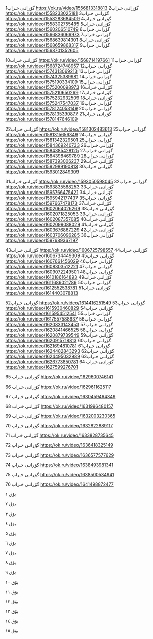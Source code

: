 گۆڕانـی خـراپ1
https://ok.ru/video/1556813318813
گۆڕانـی خـراپ2
https://ok.ru/video/1558233025181
گۆڕانـی خـراپ3
https://ok.ru/video/1558283684509
گۆڕانـی خـراپ4
https://ok.ru/video/1558302755485
گۆڕانـی خـراپ5
https://ok.ru/video/1560206510749
گۆڕانـی خـراپ6
https://ok.ru/video/1566836066973
گۆڕانـی خـراپ7
https://ok.ru/video/1568639814301
گۆڕانـی خـراپ8
https://ok.ru/video/1568659868317
گۆڕانـی خـراپ9
https://ok.ru/video/1568701352605

گۆڕانـی خـراپ10
https://ok.ru/video/1568714197661
گۆڕانـی خـراپ11
https://ok.ru/video/1568724748957
گۆڕانـی خـراپ12
https://ok.ru/video/1574313069213
گۆڕانـی خـراپ13
https://ok.ru/video/1574325389981
گۆڕانـی خـراپ14
https://ok.ru/video/1575190334109
گۆڕانـی خـراپ15
https://ok.ru/video/1575200098973
گۆڕانـی خـراپ16
https://ok.ru/video/1575210650269
گۆڕانـی خـراپ17
https://ok.ru/video/1575232932509
گۆڕانـی خـراپ18
https://ok.ru/video/1575247547037
گۆڕانـی خـراپ19
https://ok.ru/video/1578124053149
گۆڕانـی خـراپ20
https://ok.ru/video/1578135390877
گۆڕانـی خـراپ21
https://ok.ru/video/1578147646109

گۆڕانـی خـراپ22
https://ok.ru/video/1581302483613
گۆڕانـی خـراپ23
https://ok.ru/video/1581315656349
گۆڕانـی خـراپ24
https://ok.ru/video/1581342329501
گۆڕانـی خـراپ25
https://ok.ru/video/1584369240733
گۆڕانـی خـراپ26
https://ok.ru/video/1584385428125
گۆڕانـی خـراپ27
https://ok.ru/video/1584398469789
گۆڕانـی خـراپ28
https://ok.ru/video/1587393006237
گۆڕانـی خـراپ29
https://ok.ru/video/1592989190813
گۆڕانـی خـراپ30
https://ok.ru/video/1593012849309

گۆڕانـی خـراپ31
https://ok.ru/video/1593050598045
گۆڕانـی خـراپ32
https://ok.ru/video/1593835588253
گۆڕانـی خـراپ33
https://ok.ru/video/1595766475421
گۆڕانـی خـراپ34
https://ok.ru/video/1595942177437
گۆڕانـی خـراپ35
https://ok.ru/video/1597667478173
گۆڕانـی خـراپ37
https://ok.ru/video/1602064026269
گۆڕانـی خـراپ38
https://ok.ru/video/1602071825053
گۆڕانـی خـراپ39
https://ok.ru/video/1602087357085
گۆڕانـی خـراپ40
https://ok.ru/video/1602099088029
گۆڕانـی خـراپ41
https://ok.ru/video/1603676867229
گۆڕانـی خـراپ42
https://ok.ru/video/1603706096285
گۆڕانـی خـراپ36
https://ok.ru/video/1597689367197

گۆڕانـی خـراپ43
https://ok.ru/video/1606725798557
گۆڕانـی خـراپ44
https://ok.ru/video/1606734449309
گۆڕانـی خـراپ45
https://ok.ru/video/1607661456029
گۆڕانـی خـراپ46
https://ok.ru/video/1608303512221
گۆڕانـی خـراپ47
https://ok.ru/video/1609072249501
گۆڕانـی خـراپ48
https://ok.ru/video/1610186164893
گۆڕانـی خـراپ49
https://ok.ru/video/1611686021789
گۆڕانـی خـراپ50
https://ok.ru/video/1612552538781
گۆڕانـی خـراپ51
https://ok.ru/video/1614403078813

گۆڕانـی خـراپ52
https://ok.ru/video/1614416251549
گۆڕانـی خـراپ53
https://ok.ru/video/1615930460829
گۆڕانـی خـراپ54
https://ok.ru/video/1615954512541
گۆڕانـی خـراپ55
https://ok.ru/video/1617557588637
گۆڕانـی خـراپ56
https://ok.ru/video/1620833143453
گۆڕانـی خـراپ57
https://ok.ru/video/1620841466525
گۆڕانـی خـراپ58
https://ok.ru/video/1620879739549
گۆڕانـی خـراپ59
https://ok.ru/video/1620915718813
گۆڕانـی خـراپ60
https://ok.ru/video/1621694810781
گۆڕانـی خـراپ61
https://ok.ru/video/1624482843293
گۆڕانـی خـراپ62
https://ok.ru/video/1624495032989
گۆڕانـی خـراپ63
https://ok.ru/video/1626773850781
گۆڕانـی خـراپ 64
https://ok.ru/video/1627599276701

گۆڕانـی خـراپ 65
https://ok.ru/video/1629600746141

گۆڕانـی خـراپ 66
https://ok.ru/video/1629611625117

گۆڕانـی خـراپ 67
https://ok.ru/video/1630459464349

گۆڕانـی خـراپ 68
https://ok.ru/video/1631996480157

گۆڕانـی خـراپ 69
https://ok.ru/video/1632003230365

گۆڕانـی خـراپ 70
https://ok.ru/video/1632822889117

گۆڕانـی خـراپ 71
https://ok.ru/video/1633828735645

گۆڕانـی خـراپ 72
https://ok.ru/video/1636418325149

گۆڕانـی خـراپ 73
https://ok.ru/video/1636577577629

گۆڕانـی خـراپ 74
https://ok.ru/video/1638493981341

گۆڕانـی خـراپ 75
https://ok.ru/video/1638500534941

گۆڕانـی خـراپ 76
https://ok.ru/video/1641498872477


بۆق ١

بۆق ٢

بۆق ٣

بۆق ٤

بۆق ٥

بۆق ٦

بۆق ٧

بۆق ٨

بۆق ٩

بۆق ١٠

بۆق ١١

بۆق ١٢

بۆق ١٣

بۆق ١٤

بۆق ١٥
